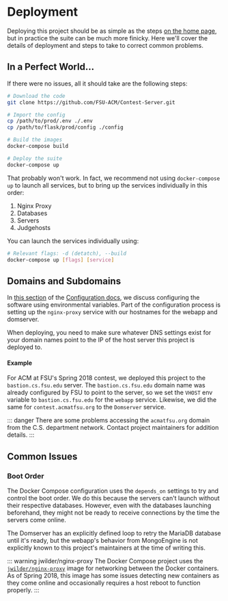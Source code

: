 # Deployment

Deploying this project should be as simple as the steps [on the home page](/#easy-to-deploy), but in practice the suite can be much more finicky. Here we'll cover the details of deployment and steps to take to correct common problems.

## In a Perfect World...

If there were no issues, all it should take are the following steps:

``` bash
# Download the code
git clone https://github.com/FSU-ACM/Contest-Server.git

# Import the config
cp /path/to/prod/.env ./.env
cp /path/to/flask/prod/config ./config

# Build the images
docker-compose build

# Deploy the suite
docker-compose up
```

That probably won't work. In fact, we recommend not using `docker-compose up` to launch all services, but to bring up the services individually in this order:

  1. Nginx Proxy
  2. Databases
  3. Servers
  4. Judgehosts

You can launch the services individually using:
``` bash
# Relevant flags: -d (detatch), --build
docker-compose up [flags] [service]
```

## Domains and Subdomains
In [this section](/guide/configuration.html#docker-compose-and-env) of the [Configuration docs](/guide/configuration.html), we discuss configuring the software using environmental variables. Part of the configuration process is setting up the `nginx-proxy` service with our hostnames for the webapp and domserver.

When deploying, you need to make sure whatever DNS settings exist for your domain names point to the IP of the host server this project is deployed to.

#### Example
For ACM at FSU's Spring 2018 contest, we deployed this project to the `bastion.cs.fsu.edu` server. The `bastion.cs.fsu.edu` domain name was already configured by FSU to point to the server, so we set the `VHOST` env variable to `bastion.cs.fsu.edu` for the `webapp` service. Likewise, we did the same for `contest.acmatfsu.org` to the `Domserver` service.

::: danger
There are some problems accessing the `acmatfsu.org` domain from the C.S. department network. Contact project maintainers for addition details.
:::

## Common Issues

### Boot Order
The Docker Compose configuration uses the `depends_on` settings to try and control the boot order. We do this because the servers can't launch without their respective databases. However, even with the databases launching beforehand, they might not be ready to receive connections by the time the servers come online.

The Domserver has an explicitly defined loop to retry the MariaDB database until it's ready, but the webapp's behavior from MongoEngine is not explicitly known to this project's maintainers at the time of writing this.

::: warning jwilder/nginx-proxy
The Docker Compose project uses the [`jwilder/nginx-proxy`](https://github.com/jwilder/nginx-proxy) image for networking between the Docker containers. As of Spring 2018, this image has some issues detecting new containers as they come online and occasionally requires a host reboot to function properly.
:::

